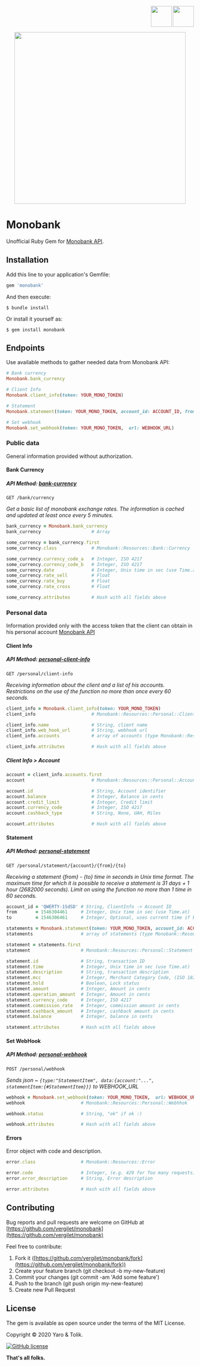 
<p align="right">
    <a href="https://github.com/vergilet/monobank"><img align="" src="https://user-images.githubusercontent.com/2478436/51829223-cb05d600-22f5-11e9-9245-bc6e82dcf028.png" width="56" height="56" /></a>
<a href="https://rubygems.org/gems/monobank"><img align="right" src="https://user-images.githubusercontent.com/2478436/51829691-c55cc000-22f6-11e9-99a5-42f88a8f2a55.png" width="56" height="56" /></a>
</p>
<p align="center">
   <a href="https://rubygems.org/gems/monobank"><img width="460" src="https://user-images.githubusercontent.com/2478436/71856112-95639280-30eb-11ea-932e-dd8cbe851858.png" /></a>
</p>

# Monobank

Unofficial Ruby Gem for [Monobank API](https://api.monobank.ua/docs/).

## Installation

Add this line to your application's Gemfile:

```ruby
gem 'monobank'
```

And then execute:

    $ bundle install

Or install it yourself as:

    $ gem install monobank

## Endpoints

Use available methods to gather needed data from Monobank API:

```ruby
# Bank currency
Monobank.bank_currency

# Client Info
Monobank.client_info(token: YOUR_MONO_TOKEN)

# Statement
Monobank.statement(token: YOUR_MONO_TOKEN, account_id: ACCOUNT_ID, from: 1546304461, to: 1546306461) 

# Set webhook
Monobank.set_webhook(token: YOUR_MONO_TOKEN,  url: WEBHOOK_URL)
```

### Public data

General information provided without authorization.

#### Bank Currency

##### API Method: [bank-currency](https://api.monobank.ua/docs/#operation--bank-currency-get)

`GET /bank/currency`

*Get a basic list of monobank exchange rates. The information is cached and updated at least once every 5 minutes.*


```ruby
bank_currency = Monobank.bank_currency
bank_currency                   # Array
```

```ruby
some_currency = bank_currency.first
some_currency.class             # Monobank::Resources::Bank::Currency
```

```ruby
some_currency.currency_code_a   # Integer, ISO 4217
some_currency.currency_code_b   # Integer, ISO 4217
some_currency.date              # Integer, Unix time in sec (use Time.at)
some_currency.rate_sell         # Float
some_currency.rate_buy          # Float
some_currency.rate_cross        # Float

some_currency.attributes        # Hash with all fields above
```

### Personal data

Information provided only with the access token that the client can obtain in his personal account [Monobank API](https://api.monobank.ua/)

#### Client Info

##### API Method: [personal-client-info](https://api.monobank.ua/docs/#operation--personal-client-info-get)

`GET /personal/client-info`

*Receiving information about the client and a list of his accounts. Restrictions on the use of the function no more than once every 60 seconds.*

```ruby
client_info = Monobank.client_info(token: YOUR_MONO_TOKEN)
client_info                     # Monobank::Resources::Personal::ClientInfo
```
```ruby
client_info.name                # String, client name
client_info.web_hook_url        # String, webhook url 
client_info.accounts            # array of accounts (type Monobank::Resources::Personal::Account)

client_info.attributes          # Hash with all fields above
```
##### Client Info > Account

```ruby
account = client_info.accounts.first
account                         # Monobank::Resources::Personal::Account
```
```ruby
account.id                      # String, Account identifier
account.balance                 # Integer, Balance in cents
account.credit_limit            # Integer, Credit limit
account.currency_code           # Integer, ISO 4217
account.cashback_type           # String, None, UAH, Miles 

account.attributes              # Hash with all fields above
```

#### Statement

##### API Method: [personal-statement](https://api.monobank.ua/docs/#operation--personal-statement--account---from---to--get)

`GET /personal/statement/{account}/{from}/{to}`

*Receiving a statement {from} - {to} time in seconds in Unix time format. 
The maximum time for which it is possible to receive a statement is 31 days + 1 hour (2682000 seconds).
Limit on using the function no more than 1 time in 60 seconds.*

```ruby
account_id = 'QWERTY-1SdSD' # String, ClientInfo -> Account ID
from       = 1546304461     # Integer, Unix time in sec (use Time.at)
to         = 1546306461     # Integer, Optional, uses current time if blank
```

```ruby
statements = Monobank.statement(token: YOUR_MONO_TOKEN, account_id: ACCOUNT_ID, from: 1546304461, to: 1546306461)
statements                  # array of statements (type Monobank::Resources::Personal::Statement)
```

```ruby
statement = statements.first
statement                   # Monobank::Resources::Personal::Statement
```
```ruby
statement.id                # String, transaction ID
statement.time              # Integer, Unix time in sec (use Time.at)
statement.description       # String, transaction description
statement.mcc               # Integer, Merchant Category Code, (ISO 18245)
statement.hold              # Boolean, Lock status
statement.amount            # Integer, Amount in cents
statement.operation_amount  # Integer, Amount in cents
statement.currency_code     # Integer, ISO 4217
statement.commission_rate   # Integer, commission amount in cents
statement.cashback_amount   # Integer, cashback amount in cents
statement.balance           # Integer, balance in cents

statement.attributes        # Hash with all fields above
```

#### Set WebHook

##### API Method: [personal-webhook](https://api.monobank.ua/docs/#operation--personal-webhook-post)

`POST /personal/webhook`

*Sends json ~ `{type:"StatementItem", data:{account:"...", statementItem:{#StatementItem}}}` to WEBHOOK_URL*

```ruby
webhook = Monobank.set_webhook(token: YOUR_MONO_TOKEN,  url: WEBHOOK_URL)
webhook                     # Monobank::Resources::Personal::Webhhok
```
```ruby
webhook.status              # String, "ok" if ok :)

webhook.attributes          # Hash with all fields above
```


#### Errors

Error object with code and description.

```ruby
error.class                 # Monobank::Resources::Error

error.code                  # Integer, (e.g. 429 for Too many requests)
error.error_description     # String, Error description

error.attributes            # Hash with all fields above
```

## Contributing

Bug reports and pull requests are welcome on GitHub at [https://github.com/vergilet/monobank](https://github.com/vergilet/monobank)
    
Feel free to contribute:
1. Fork it ([https://github.com/vergilet/monobank/fork](https://github.com/vergilet/monobank/fork))
2. Create your feature branch (git checkout -b my-new-feature)
3. Commit your changes (git commit -am 'Add some feature')
4. Push to the branch (git push origin my-new-feature)
5. Create new Pull Request



## License
The gem is available as open source under the terms of the MIT License.

Copyright © 2020 Yaro & Tolik.

[![GitHub license](https://img.shields.io/badge/license-MIT-brightgreen)](https://raw.githubusercontent.com/vergilet/monobank/master/LICENSE.txt)

**That's all folks.**
